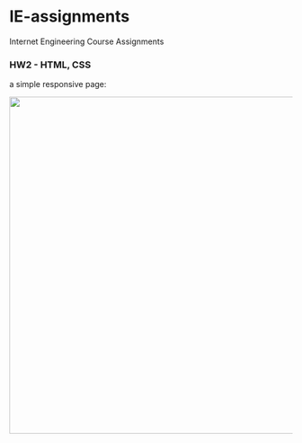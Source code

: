 # IE-assignments
Internet Engineering Course Assignments

### HW2 - HTML, CSS
a simple responsive page:

<img src="https://github.com/MJSahebnasi/IE-assignments/blob/main/reports/hw2-html%2Ccss.gif" width="600" >
